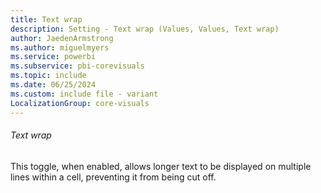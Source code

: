 ```yaml
---
title: Text wrap
description: Setting - Text wrap (Values, Values, Text wrap)
author: JaedenArmstrong
ms.author: miguelmyers
ms.service: powerbi
ms.subservice: pbi-corevisuals
ms.topic: include
ms.date: 06/25/2024
ms.custom: include file - variant
LocalizationGroup: core-visuals
---
```

###### Text wrap

This toggle, when enabled, allows longer text to be displayed on multiple lines within a cell, preventing it from being cut off.
